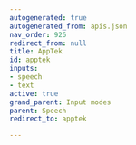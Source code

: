 ```yaml
---
autogenerated: true
autogenerated_from: apis.json
nav_order: 926
redirect_from: null
title: AppTek
id: apptek
inputs:
- speech
- text
active: true
grand_parent: Input modes
parent: Speech
redirect_to: apptek

---
```


